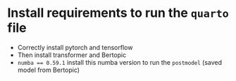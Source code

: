 # Install requirements to run the `quarto` file
- Correctly install pytorch and tensorflow
- Then install transformer and Bertopic
- `numba == 0.59.1` install this numba version to run the `postmodel` (saved model from Bertopic)
 
